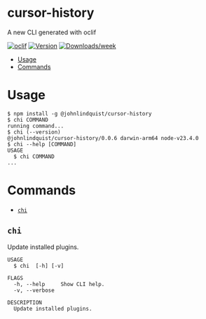 cursor-history
=================

A new CLI generated with oclif


[![oclif](https://img.shields.io/badge/cli-oclif-brightgreen.svg)](https://oclif.io)
[![Version](https://img.shields.io/npm/v/cursor-history.svg)](https://npmjs.org/package/cursor-history)
[![Downloads/week](https://img.shields.io/npm/dw/cursor-history.svg)](https://npmjs.org/package/cursor-history)


<!-- toc -->
* [Usage](#usage)
* [Commands](#commands)
<!-- tocstop -->
# Usage
<!-- usage -->
```sh-session
$ npm install -g @johnlindquist/cursor-history
$ chi COMMAND
running command...
$ chi (--version)
@johnlindquist/cursor-history/0.0.6 darwin-arm64 node-v23.4.0
$ chi --help [COMMAND]
USAGE
  $ chi COMMAND
...
```
<!-- usagestop -->
# Commands
<!-- commands -->
* [`chi`](#chi)

## `chi`

Update installed plugins.

```
USAGE
  $ chi  [-h] [-v]

FLAGS
  -h, --help     Show CLI help.
  -v, --verbose

DESCRIPTION
  Update installed plugins.
```
<!-- commandsstop -->
